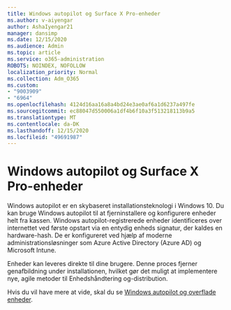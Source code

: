 ```yaml
---
title: Windows autopilot og Surface X Pro-enheder
ms.author: v-aiyengar
author: AshaIyengar21
manager: dansimp
ms.date: 12/15/2020
ms.audience: Admin
ms.topic: article
ms.service: o365-administration
ROBOTS: NOINDEX, NOFOLLOW
localization_priority: Normal
ms.collection: Adm_O365
ms.custom:
- "9003909"
- "6964"
ms.openlocfilehash: 4124d16aa16a8a4bd24e3ae0af6a1d6237a497fe
ms.sourcegitcommit: ec88047d550006a1df4b6f10a3f513218113b9a5
ms.translationtype: MT
ms.contentlocale: da-DK
ms.lasthandoff: 12/15/2020
ms.locfileid: "49691987"
---
```

# <a name="windows-autopilot-and-surface-x-pro-devices"></a>Windows autopilot og Surface X Pro-enheder

Windows autopilot er en skybaseret installationsteknologi i Windows 10. Du kan bruge Windows autopilot til at fjerninstallere og konfigurere enheder helt fra kassen. Windows autopilot-registrerede enheder identificeres over internettet ved første opstart via en entydig enheds signatur, der kaldes en hardware-hash. De er konfigureret ved hjælp af moderne administrationsløsninger som Azure Active Directory (Azure AD) og Microsoft Intune.

Enheder kan leveres direkte til dine brugere. Denne proces fjerner genafbildning under installationen, hvilket gør det muligt at implementere nye, agile metoder til Enhedshåndtering og-distribution.

Hvis du vil have mere at vide, skal du se [Windows autopilot og overflade enheder](https://go.microsoft.com/fwlink/?linkid=2135712).
